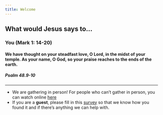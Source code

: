 ```yaml
---
title: Welcome
---
```


## What would Jesus says to...
### You (Mark 1: 14-20)

#### We have thought on your steadfast love, O Lord, in the midst of your temple. As your name, O God, so your praise reaches to the ends of the earth. 

##### Psalm 48.9-10

---
- We are gathering in person! For people who can’t gather in person, you can watch online [here](https://stgeorgeshurstville.org.au/sunday-english-online)
- If you are a **guest**, please fill in this [survey](https://tinyurl.com/SGHACsurvey) so that we know how you found it and if there’s anything we can help with.
